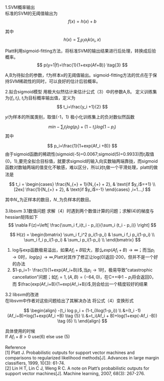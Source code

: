 1.SVM概率输出     
标准的SVM的无阈值输出为    
$$
f(x)=h(x)+b   \tag{1}
$$

其中   
$$
h(x)=\sum_{i}   y_i \alpha_{i} k(x_i,x)   \tag{2}
$$

Platt利用sigmoid-fitting方法，将标准SVM的输出结果进行后处理，转换成后验概率。     
$$
p(y=1|f)=\frac{1}{1+exp(Af+B)}   \tag{3}
$$

A,B为待拟合的参数，f为样本x的无阈值输出。sigmoid-fitting方法的优点在于保持SVM稀疏性的同时，可以良好的估计后验概率。    

2.拟合sigmoid模型 
用极大似然估计来估计公式（3）中的参数A,B。 
定义训练集为$(f_i,t_i)$, $t_i$为目标概率输出值，定义为    
$$
t_i=\frac{y_i +1}{2}
$$

$yi$为样本的所属类别，取值{-1，1} 
极小化训练集上的负对数似然函数     

$$
min -\sum_{i} t_i log(p_i) + (1-t_i)log(1-p_i)  \tag{4}
$$
其中 

$$
p_i=\frac{1}{1+exp(Af_i +B)}
$$
由于sigmoid函数的稀疏性(sigmoid(-5)=0.0067;sigmoid(5)=0.9933)而$t_i$取值{0，1},要完全拟合目标值，就要求sigmoid的输入向实数轴两端靠拢，而sigmoid函数对数轴两端的值变化不敏感，难以区分，所以对$t_i$做一个平滑处理，platt的做法是      

$$
t_i = 
\begin{cases}
\frac{N_{+} + 1}{N_{+} + 2},  & \text{if $y_i$=+1} \\[2ex]
\frac{1}{N_{+} + 2}, & \text{if $y_i$=-1}
\end{cases} ,i=1...,l 
$$    

其中$N_+$为正样本的数目，$N_-$为负样本的数目。

3.libsvm 
3.1数值问题 
求解（4）时遇到两个数值计算的问题；求解(4)的梯度与hessian矩阵如下     
$$
\nabla F(z)=\left[  \frac{\sum_i f_i(t_i - p_i)}{\sum_i (t_i - p_i)}    \right]
$$

$$
H(z) = \begin{bmatrix} \sum_i f_i^2 p_i(1-p_i) & \sum_i f_i p_i(1-p_i) \\ \sum_i f_i p_i(1-p_i) & \sum_i p_i(1-p_i) \\ \end{bmatrix} 
$$

1) log与exp函数极易溢出，如果$Af_i+B$较大，那么$exp(Af_i+B) →∞$；而当$p_i→0$时，$log(p_i) →∞$,Platt对其作了修正让log(0)返回-200，但并不是一个好的办法    
2) $1-p_i=1- \frac{1}{1+exp(Af_i+B)}$,当$p_i→1$时，极易导致”catastrophic cancellation”问题；如$f_i=1,(A,B)=(-64,0)$，在C++中$1-p_i$将会返回0，而 $\frac{exp(Af_i+B}{1+exp(Af_i+B)}$,则会给出一个精度较好的结果    

3.2 libsvm的改进     
在libsvm中作者对这些问题给出了其解决办法 
将公式（4）变换形式     

$$
\begin{align}
-(t_i log p_i + (1-t_i)log(1-p_i))   \\
&=(t_i -1)(Af_i+B)+log(1+exp(Af_i +B)  \tag {5} \\
&=t_i(Af_i + B)+log(1+exp(-Af_i -B))   \tag {6} \\
\end{align}
$$

具体使用的时候    
If $Af_i+B>0$ use(6) else use (5)   

Reference     
[1] Platt J. Probabilistic outputs for support vector machines and comparisons to regularized likelihood methods[J]. Advances in large margin classifiers, 1999, 10(3): 61-74.     
[2] Lin H T, Lin C J, Weng R C. A note on Platt’s probabilistic outputs for support vector machines[J]. Machine learning, 2007, 68(3): 267-276.

